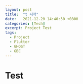 ```yaml
---
layout: post
title:  "t 시작"
date:   2021-12-20 14:40:30 +0800
categories: [Tech]
excerpt: Project Test
tags:
  - Project
  - Flutter
  - GHOST
  - GBC
---
```


# Test